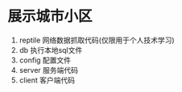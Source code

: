 # 展示城市小区

1. reptile 网络数据抓取代码(仅限用于个人技术学习)
2. db 执行本地sql文件
3. config 配置文件
4. server 服务端代码
5. client 客户端代码
